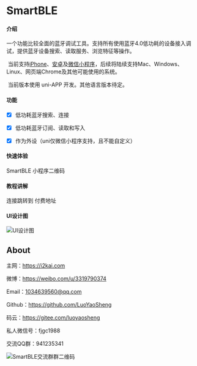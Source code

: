 # SmartBLE

#### 介绍
​	一个功能比较全面的蓝牙调试工具。支持所有使用蓝牙4.0低功耗的设备接入调试，提供蓝牙设备搜索、读取服务、浏览特征等操作。

​    当前支持[iPhone](苹果下载地址)、[安卓](安卓其中一个下载地址)及[微信小程序](i2kai对应产品介绍页)，后续将陆续支持Mac、Windows、Linux、网页端Chrome及其他可能使用的系统。

​	当前版本使用 uni-APP 开发。其他语言版本待定。

#### 功能
- [x] 低功耗蓝牙搜索、连接
- [x] 低功耗蓝牙订阅、读取和写入
- [x] 作为外设（uni仅微信小程序支持，且不能自定义）


#### 快速体验

SmartBLE 小程序二维码

#### 教程讲解

连接跳转到 付费地址

#### UI设计图

![UI设计图](https://tva1.sinaimg.cn/large/e6c9d24ely1gztb1931goj20yw0og0vg.jpg)

## About

主网：<https://i2kai.com>

微博：<https://weibo.com/u/3319790374>

Email：[1034639560@qq.com](1034639560@qq.com)

Github：<https://github.com/LuoYaoSheng>  

码云：<https://gitee.com/luoyaosheng>

私人微信号：fjgc1988 

交流QQ群：941235341

 ![SmartBLE交流群群二维码](https://tva1.sinaimg.cn/large/e6c9d24ely1h09s5mlx9uj206a082t95.jpg)

